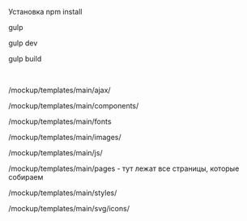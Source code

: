 <p>
	Установка npm install
</p>
<p>
	gulp
</p>
<p>
	gulp dev
</p>
<p>
	gulp build
</p>
<br>
<p>
	/mockup/templates/main/ajax/
</p>
<p>
	/mockup/templates/main/components/
</p>
<p>
	/mockup/templates/main/fonts
</p>
<p>
	/mockup/templates/main/images/
</p>
<p>
	/mockup/templates/main/js/
</p>
<p>
	/mockup/templates/main/pages - тут лежат все страницы, которые собираем
</p>
<p>
	/mockup/templates/main/styles/
</p>
<p>
	/mockup/templates/main/svg/icons/
</p>